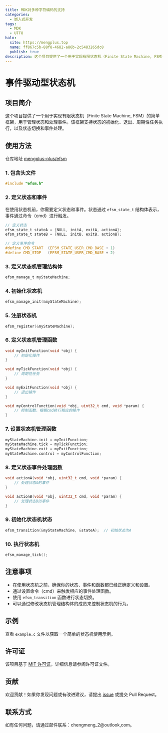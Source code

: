 ```yaml
---
title: MDK对多种字符编码的支持
categories:
  - 嵌入式开发
tags:
  - MDK
  - UTF8
halo:
  site: https://mengplus.top
  name: ff867c5b-88f8-4682-a86b-2c5483265dc8
  publish: true
description: 这个项目提供了一个用于实现有限状态机（Finite State Machine, FSM）的简单框架，用于管理状态和处理事件。该框架支持状态的初始化、退出、周期性任务执行，以及状态切换和事件处理。
---
```

# 事件驱动型状态机

## 项目简介

这个项目提供了一个用于实现有限状态机（Finite State Machine, FSM）的简单框架，用于管理状态和处理事件。该框架支持状态的初始化、退出、周期性任务执行，以及状态切换和事件处理。

## 使用方法
仓库地址 [mengplus-plus/efsm](https://github.com/meng-plus/efsm.git)
### 1. 包含头文件

```c
#include "efsm.h"
```

### 2. 定义状态和事件

在使用状态机前，你需要定义状态和事件。状态通过 `efsm_state_t` 结构体表示，事件通过命令（cmd）进行触发。

```c
// 定义状态
efsm_state_t stateA = {NULL, initA, exitA, actionA};
efsm_state_t stateB = {NULL, initB, exitB, actionB};

// 定义事件命令
#define CMD_START  (EFSM_STATE_USER_CMD_BASE + 1)
#define CMD_STOP   (EFSM_STATE_USER_CMD_BASE + 2)
```

### 3. 定义状态机管理结构体

```c
efsm_manage_t myStateMachine;
```

### 4. 初始化状态机

```c
efsm_manage_init(&myStateMachine);
```

### 5. 注册状态机

```c
efsm_register(&myStateMachine);
```

### 6. 定义状态机管理函数

```c
void myInitFunction(void *obj) {
    // 初始化操作
}

void myTickFunction(void *obj) {
    // 周期性任务
}

void myExitFunction(void *obj) {
    // 退出操作
}

void myControlFunction(void *obj, uint32_t cmd, void *param) {
    // 控制函数，根据cmd执行相应的操作
}
```

### 7. 设置状态机管理函数

```c
myStateMachine.init = myInitFunction;
myStateMachine.tick = myTickFunction;
myStateMachine.exit = myExitFunction;
myStateMachine.control = myControlFunction;
```

### 8. 定义状态事件处理函数

```c
void actionA(void *obj, uint32_t cmd, void *param) {
    // 处理状态A的事件
}

void actionB(void *obj, uint32_t cmd, void *param) {
    // 处理状态B的事件
}
```

### 9. 初始化状态机状态

```c
efsm_transition(&myStateMachine, &stateA);  // 初始状态为A
```

### 10. 执行状态机

```c
efsm_manage_tick();
```

## 注意事项

- 在使用状态机之前，确保你的状态、事件和函数都已经正确定义和设置。
- 通过设置命令（cmd）来触发相应的事件处理函数。
- 使用 `efsm_transition` 函数进行状态切换。
- 可以通过修改状态机管理结构体的成员来控制状态机的行为。

## 示例

查看 `example.c` 文件以获取一个简单的状态机使用示例。

## 许可证

该项目基于 [MIT 许可证](LICENSE)。详细信息请参阅许可证文件。

## 贡献

欢迎贡献！如果你发现问题或有改进建议，请提出 [issue](https://github.com/your-username/your-project/issues) 或提交 Pull Request。

## 联系方式

如有任何问题，请通过邮件联系：chengmeng_2@outlook,com。

